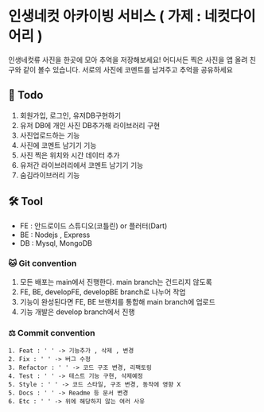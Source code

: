 # 인생네컷 아카이빙 서비스 ( 가제 : 네컷다이어리 )

인생네컷류 사진을 한곳에 모아 추억을 저장해보세요! 어디서든 찍은 사진을 앱 올려 친구와 같이 볼수 있습니다. 서로의 사진에 코멘트를 남겨주고 추억을 공유하세요

## 🎯 Todo

1. 회원가입, 로그인, 유저DB구현하기
2. 유저 DB에 개인 사진 DB추가해 라이브러리 구현
3. 사진업로드하는 기능
4. 사진에 코멘트 남기기 기능
5. 사진 찍은 위치와 시간 데이터 추가
6. 유저간 라이브러리에서 코멘트 남기기 기능
7. 숨김라이브러리 기능

## 🛠️ Tool

- FE : 안드로이드 스튜디오(코틀린) or 플러터(Dart)
- BE : Nodejs , Express
- DB : Mysql, MongoDB

### 🐱 Git convention

1. 모든 배포는 main에서 진행한다. main branch는 건드리지 않도록
2. FE, BE, developFE, developBE branch로 나누어 작업
3. 기능이 완성된다면 FE, BE 브랜치를 통합해 main branch에 업로드
4. 기능 개발은 develop branch에서 진행

### ⚖️ Commit convention

```
1. Feat : ' ' -> 기능추가 , 삭제 , 변경
2. Fix : ' ' -> 버그 수정
3. Refactor : ' ' -> 코드 구조 변경, 리팩토링
4. Test : ' ' -> 테스트 기능 구현, 삭제예정
5. Style : ' ' -> 코드 스타일, 구조 변경, 동작에 영향 X
5. Docs : ' ' -> Readme 등 문서 변경
6. Etc : ' ' -> 위에 해당하지 않는 여러 사유

```
